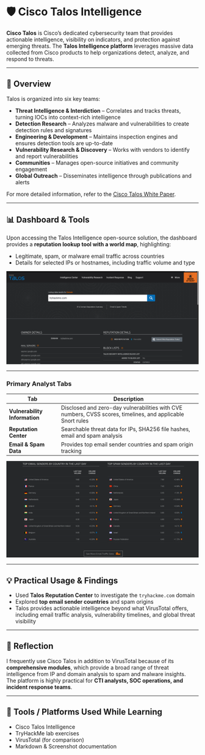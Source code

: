 # 🛡️ Cisco Talos Intelligence

**Cisco Talos** is Cisco’s dedicated cybersecurity team that provides actionable intelligence, visibility on indicators, and protection against emerging threats. The **Talos Intelligence platform** leverages massive data collected from Cisco products to help organizations detect, analyze, and respond to threats.

---

## 🧠 Overview

Talos is organized into six key teams:

- **Threat Intelligence & Interdiction** – Correlates and tracks threats, turning IOCs into context-rich intelligence  
- **Detection Research** – Analyzes malware and vulnerabilities to create detection rules and signatures  
- **Engineering & Development** – Maintains inspection engines and ensures detection tools are up-to-date  
- **Vulnerability Research & Discovery** – Works with vendors to identify and report vulnerabilities  
- **Communities** – Manages open-source initiatives and community engagement  
- **Global Outreach** – Disseminates intelligence through publications and alerts  

For more detailed information, refer to the [Cisco Talos White Paper](https://www.cisco.com/c/en/us/products/security/talos.html).

---

## 📊 Dashboard & Tools

Upon accessing the Talos Intelligence open-source solution, the dashboard provides a **reputation lookup tool with a world map**, highlighting:

- Legitimate, spam, or malware email traffic across countries  
- Details for selected IPs or hostnames, including traffic volume and type  

![Talos Reputation Lookup Dashboard](screenshots/CTI1.png)

---

### Primary Analyst Tabs

| Tab | Description |
|-----|-------------|
| **Vulnerability Information** | Disclosed and zero-day vulnerabilities with CVE numbers, CVSS scores, timelines, and applicable Snort rules |
| **Reputation Center** | Searchable threat data for IPs, SHA256 file hashes, email and spam analysis |
| **Email & Spam Data** | Provides top email sender countries and spam origin tracking |

![Talos Email & Spam Overview](screenshots/CTI2.png)

---

## 💡 Practical Usage & Findings

- Used **Talos Reputation Center** to investigate the `tryhackme.com` domain  
- Explored **top email sender countries** and spam origins  
- Talos provides actionable intelligence beyond what VirusTotal offers, including email traffic analysis, vulnerability timelines, and global threat visibility  

---

## 🧠 Reflection

I frequently use Cisco Talos in addition to VirusTotal because of its **comprehensive modules**, which provide a broad range of threat intelligence from IP and domain analysis to spam and malware insights.  
The platform is highly practical for **CTI analysts, SOC operations, and incident response teams**.

---

## 🧰 Tools / Platforms Used While Learning

- Cisco Talos Intelligence  
- TryHackMe lab exercises  
- VirusTotal (for comparison)  
- Markdown & Screenshot documentation
